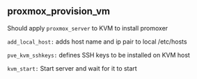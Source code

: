## proxmox_provision_vm

Should apply `proxmox_server` to KVM to install promoxer

`add_local_host:` adds host name and ip pair to local /etc/hosts

`pve_kvm_sshkeys:` defines SSH keys to be installed on KVM host

`kvm_start:` Start server and wait for it to start
